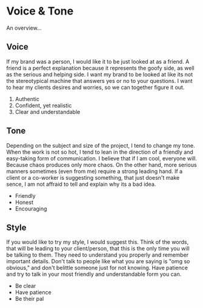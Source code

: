 # Voice & Tone

An overview…

## Voice

If my brand was a person, I would like it to be just looked at as a friend. A friend is a perfect explanation because it represents the goofy side, as well as the serious and helping side. I want my brand to be looked at like its not the stereotypical machine that answers yes or no to your questions. I want to hear my clients desires and worries, so we can together figure it out.

1. Authentic
2. Confident, yet realistic
3. Clear and understandable

## Tone

Depending on the subject and size of the project, I tend to change my tone. When the work is not so hot, I tend to lean in the direction of a friendly and easy-taking form of communication. I believe that if I am cool, everyone will. Because chaos produces only more chaos. On the other hand, more serious manners sometimes (even from me) require a strong leading hand. If a client or a co-worker is suggesting something, that just doesn't make sence, I am not affraid to tell and explain why its a bad idea.

- Friendly
- Honest
- Encouraging

## Style

If you would like to try my style, I would suggest this. Think of the words, that will be leading to your client/person, that this is the only time you will be talking to them. They need to understand you properly and remember important details. Don't talk to people like what you are saying is "omg so obvious," and don't belittle someone just for not knowing. Have patience and try to talk in your most friendly and understandable form you can.

- Be clear
- Have patience
- Be their pal

